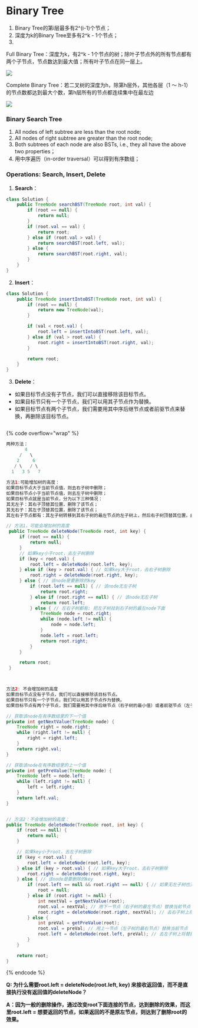 # Binary Tree

1. Binary Tree的第i层最多有2^(i-1)个节点；
2. 深度为k的Binary Tree至多有2^k - 1个节点；
3.

Full Binary Tree：深度为k，有2^k - 1个节点的树；除叶子节点外的所有节点都有两个子节点，节点数达到最大值；所有叶子节点在同一层上。

![](<../.gitbook/assets/image (77).png>)

Complete Binary Tree：若二叉树的深度为h，除第h层外，其他各层（1 ～ h-1）的节点数都达到最大个数，第h层所有的节点都连续集中在最左边

![](<../.gitbook/assets/image (109).png>)



### Binary Search Tree

1. All nodes of left subtree are less than the root node;
2. All nodes of right subtree are greater than the root node;
3. Both subtrees of each node are also BSTs, i.e., they all have the above two properties；
4. 用中序遍历（in-order traversal）可以得到有序数组；



### Operations: Search, Insert, Delete

1. **Search**：

```java
class Solution {
    public TreeNode searchBST(TreeNode root, int val) {
        if (root == null) {
            return null;
        }
        if (root.val == val) {
            return root;
        } else if (root.val > val) {
            return searchBST(root.left, val);
        } else {
            return searchBST(root.right, val);
        }
    }
}
```

2. **Insert**：

```java
class Solution {
    public TreeNode insertIntoBST(TreeNode root, int val) {
        if (root == null) {
            return new TreeNode(val);
        }

        if (val < root.val) {
            root.left = insertIntoBST(root.left, val);
        } else if (val > root.val) {
            root.right = insertIntoBST(root.right, val);
        }

        return root;
    }
}
```

3. **Delete**：

* 如果目标节点没有子节点，我们可以直接移除该目标节点。
* 如果目标节只有一个子节点，我们可以用其子节点作为替换。
* 如果目标节点有两个子节点，我们需要用其中序后继节点或者前驱节点来替换，再删除该目标节点。

<figure><img src="../.gitbook/assets/image (80).png" alt=""><figcaption></figcaption></figure>

{% code overflow="wrap" %}
```java
两种方法：
       4
     /   \
    2     6
   / \   / \
  1   3 5   7
  
方法1:可能增加树的高度：
如果目标节点大于当前节点值，则去右子树中删除；
如果目标节点小于当前节点值，则去左子树中删除；
如果目标节点就是当前节点，分为以下三种情况：
其无左子：其右子顶替其位置，删除了该节点；
其无右子：其左子顶替其位置，删除了该节点；
其左右子节点都有：其左子树转移到其右子树的最左节点的左子树上，然后右子树顶替其位置，由此删除了该节点。

// 方法1，可能会增加树的高度
 public TreeNode deleteNode(TreeNode root, int key) {
     if (root == null) {
         return null;
     }
     // 如果key小于root，去左子树删除
     if (key < root.val) {
         root.left = deleteNode(root.left, key);
     } else if (key > root.val) { // 如果key大于root，去右子树删除
         root.right = deleteNode(root.right, key);
     } else { // 该node是要删除的key
         if (root.left == null) { // 该node无左子树
             return root.right;
         } else if (root.right == null) { // 该node无左子树
             return root.left;
         } else { // 左右子树都有: 把左子树挂到右子树的最左node下面
             TreeNode node = root.right;
             while (node.left != null) {
                 node = node.left;
             }
             node.left = root.left;
             return root.right;
         }
     }

     return root;
 }



方法2: 不会增加树的高度
如果目标节点没有子节点，我们可以直接移除该目标节点。
如果目标节只有一个子节点，我们可以用其子节点作为替换。
如果目标节点有两个子节点，我们需要用其中序后继节点（右子树的最小值）或者前驱节点（左子树的最大值）来替换（中序遍历BST返回的是有序数组），再删除该目标节点。

// 获取该node在有序数组里的下一个值
private int getNextValue(TreeNode node) {
    TreeNode right = node.right;
    while (right.left != null) {
        right = right.left;
    }
    return right.val;
}

// 获取该node在有序数组里的上一个值
private int getPreValue(TreeNode node) {
    TreeNode left = node.left;
    while (left.right != null) {
        left = left.right;
    }
    return left.val;
}


// 方法2：不会增加树的高度：
public TreeNode deleteNode(TreeNode root, int key) {
    if (root == null) {
        return null;
    }

    // 如果key小于root，去左子树删除
    if (key < root.val) {
        root.left = deleteNode(root.left, key);
    } else if (key > root.val) { // 如果key大于root，去右子树删除
        root.right = deleteNode(root.right, key);
    } else { // 该node是要删除的key
        if (root.left == null && root.right == null) { // 如果无左子树也无右子树，则直接删除当前节点
            root = null;
        } else if (root.right != null) {
            int nextVal = getNextValue(root);
            root.val = nextVal; // 用下一节点（右子树的最左节点）替换当前节点
            root.right = deleteNode(root.right, nextVal); // 去右子树上将替换的节点删除
        } else {
            int preVal = getPreValue(root);
            root.val = preVal; // 用上一节点（左子树的最右节点）替换当前节点
            root.left = deleteNode(root.left, preVal); // 去左子树上将替换的节点删除
        }
    }

    return root;
}

```
{% endcode %}

**Q: 为什么需要root.left = deleteNode(root.left, key) 来接收返回值，而不是直接执行没有返回值的deleteNode？**

**A：因为一般的删除操作，通过改变root下面连接的节点，达到删除的效果，而这里root.left = 想要返回的节点，如果返回的不是原左节点，则达到了删除root的效果。**



<figure><img src="../.gitbook/assets/image (128).png" alt=""><figcaption></figcaption></figure>

